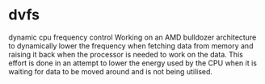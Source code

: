 # dvfs
dynamic cpu frequency control
Working on an AMD bulldozer architecture to dynamically lower the frequency when fetching data from memory and raising it back when the processor is needed to work on the data. This effort is done in an attempt to lower the energy used by the CPU when it is waiting for data to be moved around and is not being utilised.
